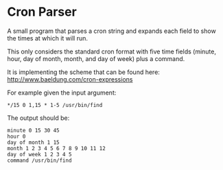 # Cron Parser

A small program that parses a cron string and expands each field to show the times at which it will run.


This only considers the standard cron format with five time fields (minute, hour, day of
month, month, and day of week) plus a command.

It is implementing the scheme that can be found here:
http://www.baeldung.com/cron-expressions

For example given the input argument:
```
*/15 0 1,15 * 1-5 /usr/bin/find
```

The output should be:
```
minute 0 15 30 45
hour 0
day of month 1 15
month 1 2 3 4 5 6 7 8 9 10 11 12
day of week 1 2 3 4 5
command /usr/bin/find
```
